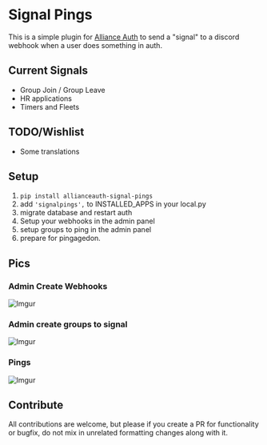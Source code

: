 # Signal Pings

This is a simple plugin for [Alliance Auth](https://gitlab.com/allianceauth/allianceauth) to send a "signal" to a discord webhook when a user does something in auth.

## Current Signals

- Group Join / Group Leave
- HR applications
- Timers and Fleets

## TODO/Wishlist

- Some translations

## Setup

1. `pip install allianceauth-signal-pings`
2. add `'signalpings',` to INSTALLED_APPS in your local.py
3. migrate database and restart auth
4. Setup your webhooks in the admin panel 
5. setup groups to ping in the admin panel
6. prepare for pingagedon.

## Pics 

### Admin Create Webhooks
![Imgur](https://i.imgur.com/CgoA7za.png)

### Admin create groups to signal
![Imgur](https://i.imgur.com/R7Fb7S9.png)

###  Pings
![Imgur](https://i.imgur.com/UfojsOk.png)

## Contribute

All contributions are welcome, but please if you create a PR for functionality or bugfix, do not mix in unrelated formatting changes along with it.
